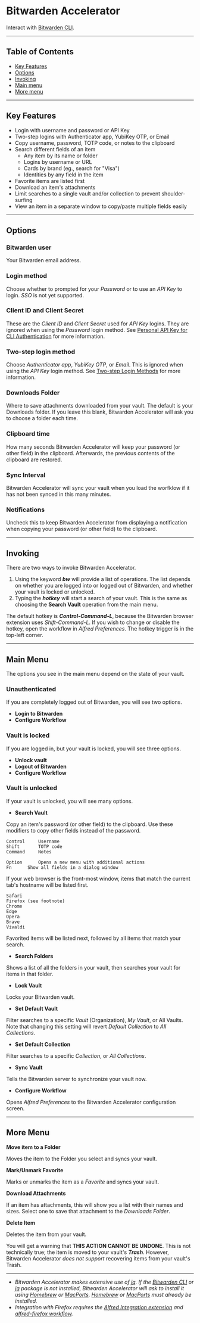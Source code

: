 # Bitwarden Accelerator

Interact with [Bitwarden CLI](https://bitwarden.com/help/cli/).

---

## Table of Contents

* [Key Features](#features)
* [Options](#options)
* [Invoking](#invoking)
* [Main menu](#mainMenu)
* [More menu](#moreMenu)

---

<a name="features"></a>
## Key Features

* Login with username and password or API Key
* Two-step logins with Authenticator app, YubiKey OTP, or Email
* Copy username, password, TOTP code, or notes to the clipboard
* Search different fields of an item
	* Any item by its name or folder
	* Logins by username or URL
	* Cards by brand (eg., search for "Visa")
	* Identities by any field in the item
* Favorite items are listed first
* Download an item's attachments
* Limit searches to a single vault and/or collection to prevent shoulder-surfing
* View an item in a separate window to copy/paste multiple fields easily

---

<a name="options"></a>
## Options

### Bitwarden user

Your Bitwarden email address.

### Login method

Choose whether to prompted for your *Password* or to use an *API Key* to login.  *SSO* is not yet supported.

### Client ID and Client Secret

These are the *Client ID* and *Client Secret* used for *API Key* logins.  They are ignored when using the *Password* login method.  See [Personal API Key for CLI Authentication](https://bitwarden.com/help/personal-api-key/) for more information.

### Two-step login method

Choose *Authenticator app*, *YubiKey OTP*, or *Email*.  This is ignored when using the *API Key* login method.  See [Two-step Login Methods](https://bitwarden.com/help/setup-two-step-login/) for more information.

### Downloads Folder

Where to save attachments downloaded from your vault.  The default is your Downloads folder.  If you leave this blank, Bitwarden Accelerator will ask you to choose a folder each time.

### Clipboard time

How many seconds Bitwarden Accelerator will keep your password (or other field) in the clipboard.  Afterwards, the previous contents of the clipboard are restored.

### Sync Interval

Bitwarden Accelerator will sync your vault when you load the worfklow if it has not been synced in this many minutes.

### Notifications

Uncheck this to keep Bitwarden Accelerator from displaying a notification when copying your password (or other field) to the clipboard.

---

<a name="invoking"></a>
## Invoking

There are two ways to invoke Bitwarden Accelerator.

1. Using the keyword ***bw*** will provide a list of operations.  The list depends on whether you are logged into or logged out of Bitwarden, and whether your vault is locked or unlocked.
2. Typing the ***hotkey*** will start a search of your vault.  This is the same as choosing the **Search Vault** operation from the main menu.

The default hotkey is ***Control-Command-L***, because the Bitwarden browser extension uses *Shift-Command-L*.  If you wish to change or disable the hotkey, open the workflow in *Alfred Preferences*.  The hotkey trigger is in the top-left corner.

---

<a name="mainMenu"></a>
## Main Menu

The options you see in the main menu depend on the state of your vault.

### Unauthenticated

If you are completely logged out of Bitwarden, you will see two options.

* **Login to Bitwarden**
* **Configure Workflow**

### Vault is locked

If you are logged in, but your vault is locked, you will see three options.

* **Unlock vault**
* **Logout of Bitwarden**
* **Configure Workflow**

### Vault is unlocked

If your vault is unlocked, you will see many options.

* **Search Vault**

Copy an item's password (or other field) to the clipboard.  Use these modifiers to copy other fields instead of the password.


	Control		Username
	Shift		TOTP code
	Command		Notes

	Option		Opens a new menu with additional actions
	Fn		Show all fields in a dialog window

If your web browser is the front-most window, items that match the current tab's hostname will be listed first.

    Safari
    Firefox (see footnote)
    Chrome
    Edge
    Opera
    Brave
    Vivaldi

Favorited items will be listed next, followed by all items that match your search.

* **Search Folders**

Shows a list of all the folders in your vault, then searches your vault for items in that folder.

* **Lock Vault**

Locks your Bitwarden vault.

* **Set Default Vault**

Filter searches to a specific *Vault* (Organization), *My Vault*, or All Vaults.  Note that changing this setting will revert *Default Collection* to *All Collections*.

* **Set Default Collection**

Filter searches to a specific *Collection*, or *All Collections*.

* **Sync Vault**

Tells the Bitwarden server to synchronize your vault now.

* **Configure Workflow**

Opens *Alfred Preferences* to the Bitwarden Accelerator configuration screen.

---

<a name="moreMenu"></a>
## More Menu

**Move item to a Folder**

Moves the item to the Folder you select and syncs your vault.

**Mark/Unmark Favorite**

Marks or unmarks the item as a *Favorite* and syncs your vault.

**Download Attachments**

If an item has attachments, this will show you a list with their names and sizes.  Select one to save that attachment to the *Downloads Folder*.

**Delete Item**

Deletes the item from your vault.

You will get a warning that **THIS ACTION CANNOT BE UNDONE**.  This is not technically true; the item is moved to your vault's ***Trash***.  However, Bitwarden Accelerator *does not support* recovering items from your vault's Trash.

---
* *Bitwarden Accelerator makes extensive use of [jq](https://jqlang.github.io/jq/).  If the [Bitwarden CLI](https://bitwarden.com/help/cli/) or [jq](https://jqlang.github.io/jq/) package is not installed, Bitwarden Accelerator will ask to install it using [Homebrew](https://brew.sh) or [MacPorts](https://ports.macports.org/).  [Homebrew](https://brew.sh) or [MacPorts](https://ports.macports.org/) must already be installed.*
* *Integration with Firefox requires the [Alfred Integration extension](https://addons.mozilla.org/en-US/firefox/addon/alfred-launcher-integration) and [alfred-firefox workflow](https://github.com/deanishe/alfred-firefox/releases/latest).*
